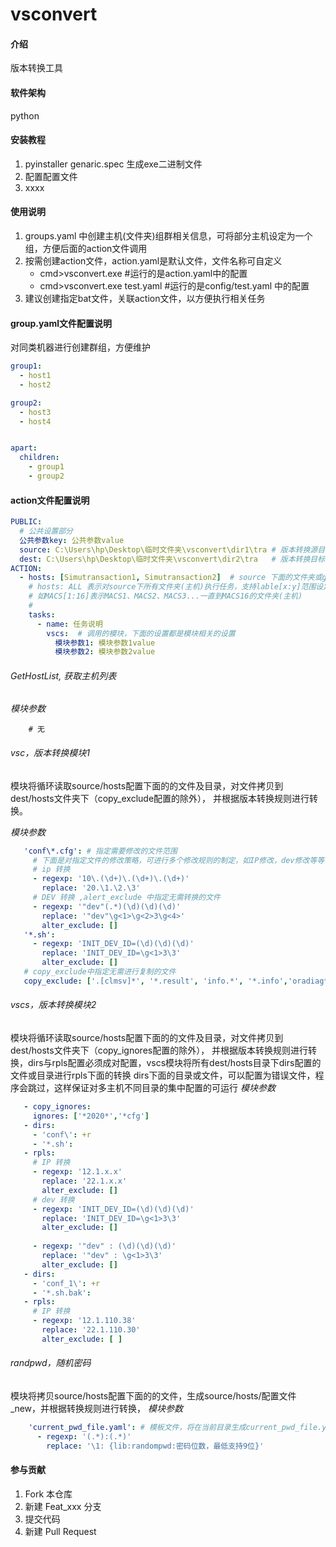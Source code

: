 # vsconvert

#### 介绍
版本转换工具

#### 软件架构
python


#### 安装教程

1.  pyinstaller genaric.spec 生成exe二进制文件
2.  配置配置文件
3.  xxxx

#### 使用说明

1. groups.yaml 中创建主机(文件夹)组群相关信息，可将部分主机设定为一个组，方便后面的action文件调用
2. 按需创建action文件，action.yaml是默认文件，文件名称可自定义 
   - cmd>vsconvert.exe #运行的是action.yaml中的配置
   - cmd>vsconvert.exe test.yaml #运行的是config/test.yaml 中的配置
3. 建议创建指定bat文件，关联action文件，以方便执行相关任务

#### group.yaml文件配置说明
对同类机器进行创建群组，方便维护

```yaml
group1:
  - host1
  - host2

group2:
  - host3
  - host4


apart:
  children:
    - group1
    - group2
```

#### action文件配置说明
```yaml
PUBLIC:
  # 公共设置部分
  公共参数key: 公共参数value
  source: C:\Users\hp\Desktop\临时文件夹\vsconvert\dir1\tra # 版本转换源目录
  dest: C:\Users\hp\Desktop\临时文件夹\vsconvert\dir2\tra   # 版本转换目标目录
ACTION:
  - hosts: [Simutransaction1, Simutransaction2]  # source 下面的文件夹或group.yaml中的组
    # hosts: ALL 表示对source下所有文件夹(主机)执行任务，支持lable[x:y]范围设定，
    # 如MACS[1:16]表示MACS1、MACS2、MACS3...一直到MACS16的文件夹(主机)
    # 
    tasks:
      - name: 任务说明
        vscs:  # 调用的模块，下面的设置都是模块相关的设置       
          模块参数1: 模块参数1value
          模块参数2: 模块参数2value
```
###### GetHostList, 获取主机列表
*模块参数*

        # 无

###### vsc，版本转换模块1
模块将循环读取source/hosts配置下面的的文件及目录，对文件拷贝到dest/hosts文件夹下（copy_exclude配置的除外），
并根据版本转换规则进行转换。

*模块参数*

```yaml
   'conf\*.cfg': # 指定需要修改的文件范围
     # 下面是对指定文件的修改策略，可进行多个修改规则的制定，如IP修改，dev修改等等
     # ip 转换
     - regexp: '10\.(\d+)\.(\d+)\.(\d+)'
       replace: '20.\1.\2.\3'
     # DEV 转换 ,alert_exclude 中指定无需转换的文件
     - regexp: '"dev"(.*)(\d)(\d)(\d)'
       replace: '"dev"\g<1>\g<2>3\g<4>'
       alter_exclude: []
   '*.sh':
     - regexp: 'INIT_DEV_ID=(\d)(\d)(\d)'
       replace: 'INIT_DEV_ID=\g<1>3\3'
       alter_exclude: []
   # copy_exclude中指定无需进行复制的文件
   copy_exclude: ['.[clmsv]*', '*.result', 'info.*', '*.info','oradiag*','sunyardlog']
```

###### vscs，版本转换模块2
模块将循环读取source/hosts配置下面的的文件及目录，对文件拷贝到dest/hosts文件夹下（copy_ignores配置的除外），
并根据版本转换规则进行转换，dirs与rpls配置必须成对配置，vscs模块将所有dest/hosts目录下dirs配置的文件或目录进行rpls下面的转换
dirs下面的目录或文件，可以配置为错误文件，程序会跳过，这样保证对多主机不同目录的集中配置的可运行
*模块参数*
```yaml
   - copy_ignores:
     ignores: ['*2020*','*cfg']
   - dirs:
     - 'conf\': +r
     - '*.sh':
   - rpls:
     # IP 转换
     - regexp: '12.1.x.x'
       replace: '22.1.x.x'
       alter_exclude: []
     # dev 转换
     - regexp: 'INIT_DEV_ID=(\d)(\d)(\d)'
       replace: 'INIT_DEV_ID=\g<1>3\3'
       alter_exclude: []
     
     - regexp: '"dev" : (\d)(\d)(\d)'
       replace: '"dev" : \g<1>3\3'
       alter_exclude: []
   - dirs:
     - 'conf_1\': +r
     - '*.sh.bak':
   - rpls:
     # IP 转换
     - regexp: '12.1.110.38'
       replace: '22.1.110.30'
       alter_exclude: [ ]
```


###### randpwd，随机密码
模块将拷贝source/hosts配置下面的的文件，生成source/hosts/配置文件_new，并根据转换规则进行转换，
*模块参数*
```yaml
    'current_pwd_file.yaml': # 模板文件，将在当前目录生成current_pwd_file.yaml_new文件，并按下面的规则生成随机密码
      - regexp: '(.*):(.*)'
        replace: '\1: {lib:randompwd:密码位数，最低支持9位}'
```
#### 参与贡献

1.  Fork 本仓库
2.  新建 Feat_xxx 分支
3.  提交代码
4.  新建 Pull Request



